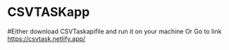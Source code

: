# CSVTASKapp

#Either download CSVTaskapifile and run it on your machine Or Go to link https://csvtask.netlify.app/
